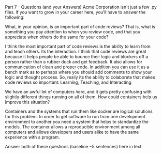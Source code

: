 Part 7 - Questions (and your Answers)
Acme Corporation isn't just a few .py files. If you want to grow in your career here, you'll have to answer the following:

What, in your opinion, is an important part of code reviews? That is, what is something you pay attention to when you review code, and that you appreciate when others do the same for your code?

I think the most important part of code reviews is the ability to learn from and teach others.  Its the interaction.  I think that code reviews are great because it helps people be able to bounce their logic and blockers off a person rather than a rubber duck and get feedback. It also allows for communication of clean and proper code.  In addition you can use it as a bench mark as to perhaps where you should add comments to show your logic and thought process. So, really its the ability to colaborate that makes code reviews so important: Learning, Teaching, and Interacting.

We have an awful lot of computers here, and it gets pretty confusing with slightly different things running on all of them. How could containers help us improve this situation?

Containers and the systems that run them like docker are logical solutions for this problem.  In order to get software to run from one development environment to another you need a system that helps to standardize the models.  The container allows a reproducible environment among all computers and allows developers and users alike to have the same experience with a program.

Answer both of these questions (baseline ~5 sentences) here in text.
